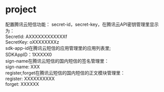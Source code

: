 # project
配置腾讯云短信功能：
secret-id，secret-key，在腾讯云API密钥管理里显示为：  
SecretId: AXXXXXXXXXXXXf  
SecretKey: oXXXXXXXXz  
sdk-app-id在腾讯云短信的应用管理里的应用列表里;  
SDKAppID：1XXXXX0  
sign-name在腾讯云短信的国内短信的签名管理里：  
sign-name: XXX  
register,forget在腾讯云短信的国内短信的正文模块管理里：  
register: XXXXXXXXXX  
forget: XXXXXX
